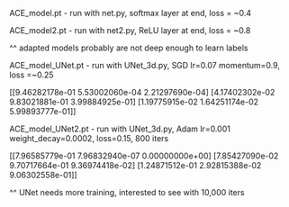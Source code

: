 ACE_model.pt - run with net.py, softmax layer at end, loss = ~0.4

ACE_model2.pt - run with net2.py, ReLU layer at end, loss = ~0.8

^^ adapted models probably are not deep enough to learn labels

ACE_model_UNet.pt - run with UNet_3d.py, SGD lr=0.07 momentum=0.9, loss =~0.25

[[9.46282178e-01 5.53002060e-04 2.21297690e-04]
 [4.17402302e-02 9.83021881e-01 3.99884925e-01]
 [1.19775915e-02 1.64251174e-02 5.99893777e-01]]

ACE_model_UNet2.pt - run with UNet_3d.py, Adam lr=0.001 weight_decay=0.0002, loss=0.15, 800 iters

[[7.96585779e-01 7.96832940e-07 0.00000000e+00]
 [7.85427090e-02 9.70717664e-01 9.36974418e-02]
 [1.24871512e-01 2.92815388e-02 9.06302558e-01]]

^^ UNet needs more training, interested to see with 10,000 iters
